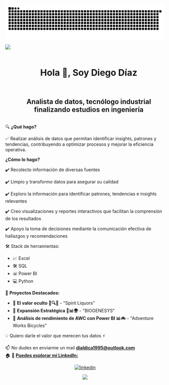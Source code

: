 <p align="center">
	<img src="https://github.com/7oSkaaa/7oSkaaa/blob/output/github-contribution-grid-snake.svg?" alt="Snake Game"/>
</p>

<!--horizontal divider(gradiant)-->
<img src="https://user-images.githubusercontent.com/73097560/115834477-dbab4500-a447-11eb-908a-139a6edaec5c.gif">

<!--h1 without bottom border-->
<div id="user-content-toc">
  <ul align="center">
    <summary><h1 style="display: inline-block">Hola 👋, Soy Diego Díaz</h1></summary>
  </ul>
</div>

<!--h2 without bottom border-->
<div id="user-content-toc">
  <ul align="center">
    <summary><h2 style="display: inline-block">Analista de datos, tecnólogo industrial finalizando estudios en ingeniería</h2></summary>
  </ul>
</div>

<!--Intro start-->

🔍 **¿Qué hago?**  

✅ Realizar análisis de datos que permitan identificar insights, patrones y tendencias, contribuyendo a optimizar procesos y mejorar la eficiencia operativa. 


**¿Cómo lo hago?**

✔️ Recolecto información de diversas fuentes

✔️ Limpio y transformo datos para asegurar su calidad

✔️ Exploro la información para identificar patrones, tendencias e insights relevantes

✔️ Creo visualizaciones y reportes interactivos que facilitan la comprensión de los resultados

✔️ Apoyo la toma de decisiones mediante la comunicación efectiva de hallazgos y recomendaciones


🛠️ Stack de herramientas:  
- 📈 Excel
- 🛠️ SQL  
- 📊 Power BI
- 💻 Python  


🚀 **Proyectos Destacados:**  
- 🤖 **El valor oculto 🍹🔍💎** - "Spirit Liquors"  
- 🦠 **Expansión Estratégica 💊📊🌍** - "BIOGENESYS"  
- 🚴 **Análisis de rendimiento de AWC con Power BI 📊🚲** - "Adventure Works Bicycles"  


💡 Quiero darle el valor que merecen tus datos ⚡

📫 No dudes en enviarme un mail **dialdica1995@outlook.com**  
🏠 🚀 **[Puedes explorar mi LinkedIn:](www.linkedin.com/in/diegoalejandrodiaz81516)**  

<!--Intro end-->


<!--icons and links-->
<p align="center">
<a href="https://www.linkedin.com/in/german-presa/" target="blank">
<img align="center" src="https://user-images.githubusercontent.com/88904952/234979284-68c11d7f-1acc-4f0c-ac78-044e1037d7b0.png" alt="linkedin" height="50" width="50" />
</a>
</p>

<!--profile visit count-->
<div align="center">


<!--horizontal divider(gradiant)-->
<img src="https://user-images.githubusercontent.com/73097560/115834477-dbab4500-a447-11eb-908a-139a6edaec5c.gif">


